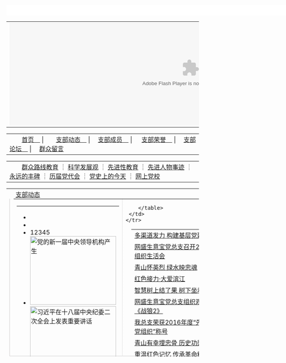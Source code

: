 <!DOCTYPE html> <html> 
<head>
<meta http-equiv="Content-Type" content="text/html; charset=gb2312" />
<title>湖北法雷奥车灯有限公司党总支部</title>
<link href="/css/party20090511.css" rel="stylesheet" type="text/css" />
<SCRIPT src="js/jquery-1.3.2.min.js" type=text/javascript></SCRIPT>
</head>

<body id="Main">
<!-- 头部banner Start -->

<iframe src="/login_stat.php" scrolling="no" marginheight="0" width="960" height="27" frameborder="0" allowtransparency="true" iframe></iframe>
	<table width="100%" border="0" cellspacing="0" cellpadding="0">
  <tr>
    <td>
    	<object classid='clsid:D27CDB6E-AE6D-11cf-96B8-444553540000' codebase='http://download.macromedia.com/pub/shockwave/cabs/flash/swflash.cab#version=7,0,0,0' name='AD_1310' id='AD_1310' width='948' height='270'>
		<param name='movie' value='http://party.zj.com/flash/party.swf'><param name='quality' value='autohigh'>
		<embed  name='AD_1310' id='AD_1310' width='948' height='270' src='http://party.zj.com/flash/party.swf' quality='autohigh' pluginspage='http://www.macromedia.com/shockwave/download/index.cgi?P1_Prod_Version=ShockwaveFlash' type='application/x-shockwave-flash'>
			</embed>
	</object>
            	</td>
  </tr>
</table>
<!-- 头部banner End -->
<!-- 主导航 Start -->
	<table width="100%" border="0" cellspacing="0" cellpadding="0" class="daohangbg">
<tr>
    <td>　　<a href="/">首页　</a>   |　　<a href="/zbdt/">支部动态　</a>   |　   <a href="/zbcy/">支部成员　</a>   | 　   <a href="/zbry/">支部荣誉　</a>   |　   <a href="/nbjl/">支部论坛　</a>   |　   <a href="/zxly/">群众留言</a></td>
  </tr>
</table>
<!-- 主导航 End -->
<!-- 副导航 Start -->
	<table width="100%" border="0" cellspacing="0" cellpadding="0" class="daohangbg2">
<tr>
    <td>　　<a href="/qzlx/">群众路线教育</a> ┊ <a href="/kxfzg/">科学发展观</a> ┊ <a href="/xjxjy/">先进性教育</a> ┊ <a href="/xjrwsj/">先进人物事迹</a> ┊ <a href="/yyfb/">永远的丰碑</a> ┊ <a href="/ljddh/">历届党代会</a> ┊ <a href="/history_today/">党史上的今天</a> ┊ <a href="/wsdx/">网上党校</a></td>
  </tr>
</table>
<!-- 副导航 End -->

<!-- 导航 End -->

<!-- 支部动态 Start -->
<table width="100%" height="441" border="0" cellpadding="0" cellspacing="0" style="margin-top:10px;">
  <tr>
    <td width="669" valign="top">
	<div>
      <div class="fengbei">　<a href="/zbdt/">支部动态</a></div>
	  <div style="border:#CFCDCD 1px solid; border-top:none;margin-top:-10px;height:412px;width:667px;"><table width="96%" border="0" cellspacing="0" cellpadding="0" style="margin:10px 10px 10px 10px;">
    <tr>
      <td width="37%" valign="top">
		<table width="99%" border="0" cellspacing="0" cellpadding="0">
	    <tr>
			<td>
			<!--图片滚动start-->
					<div class="play">
						<ul>
						  <li class="textbg"></li>
						  <li class="text"></li>
						  <li  class="num"><a>1</a><a>2</a><a>3</a><a>4</a><a>5</a></li>
						  <li class="content">
							<a href="http://party.zj.com/detail/6844.html" target="_blank"><img src="http://img.100ppi.com/uppic/2013/09/11/db1c7178dd7cfc91fe178d94935a2fe9.jpg" alt="党的新一届中央领导机构产生" width="225" height="180" border="0" /></a>
							<a href="http://party.zj.com/detail/6845.html" target="_blank"><img src="http://img.100ppi.com/uppic/2013/09/11/3dac29ac6278f7178482c23821e731b7.jpg" alt="习近平在十八届中央纪委二次全会上发表重要讲话
" width="225" height="180" border="0" /></a>
							<a
							href="http://party.zj.com/detail/6847.html" target="_blank"><img src="http://img.100ppi.com/uppic/2013/09/11/7d73c78fb19bd0b09127f6b048173f09.jpg" alt="习近平参观《复兴之路》展览时的重要讲话
" width="225" height="180" border="0" /></a>
							<a href="http://party.zj.com/detail/6846.html" target="_blank"><img src="http://img.100ppi.com/uppic/2013/09/11/7ae75a923881c736cc7fd303939fa4b7.jpg" alt="为人民服务：共产党人安身立命之根本
" width="225" height="180" border="0" /></a>
							 <a href="http://party.zj.com/detail/6848.html" target="_blank"><img src="http://img.100ppi.com/uppic/2013/09/11/83f2cb680a4680df7b37afba2774a689.jpg" alt="中共中央政治局召开会议 " width="225" height="180" border="0" /></a>
						  </li>                           
						</ul>
					</div>
  			<!--图片滚动end-->
			</td>
        </tr>
		<tr>
          <td height="160"><a href="http://party.zj.com/detail/6869.html" target="_blank"><img src="http://img.100ppi.com/uppic/2014/09/18/75a8db669b230f3cf22007f5f93cf36f.jpg"   width="225" height="149" border="0" alt="习近平在纪念邓小平同志诞辰110周年座谈会上的讲话
"/></a></td>
        </tr>
        <tr>
          <td class="sybttd1"><a href="http://party.zj.com/detail/6869.html" target="_blank" title="习近平在纪念邓小平同志诞辰110周年座谈会上的讲话
">习近平在纪念邓小平同志诞辰110周年座谈会上的讲话
</a></td>
        </tr>
	    </table>
	  </td>
      <td width="63%" valign="top" style="border-left:#C8C7C7 1px dotted;">  
	    <table id="list0" border="0" cellspacing="0" cellpadding="0" class="sybttd2" style="margin-left:15px;">
         
<tr>
          <td height="29"> <a href="/detail/6894.html" target="_blank" title="多渠道发力 构建基层党建新格局 ">多渠道发力 构建基层党建新格局 </a></td>
        </tr>
 
<tr>
          <td height="29"> <a href="/detail/6891.html" target="_blank" title="网盛生意宝党总支召开2018年度组织生活会">网盛生意宝党总支召开2018年度组织生活会</a></td>
        </tr>
 
<tr>
          <td height="29"> <a href="/detail/6890.html" target="_blank" title="青山怀英烈 绿水映忠魂">青山怀英烈 绿水映忠魂</a></td>
        </tr>
 
<tr>
          <td height="29"> <a href="/detail/6887.html" target="_blank" title="红色接力·大爱滨江">红色接力·大爱滨江</a></td>
        </tr>
 
<tr>
          <td height="29"> <a href="/detail/6885.html" target="_blank" title="智慧树上结了果 树下坐着你和我">智慧树上结了果 树下坐着你和我</a></td>
        </tr>
 
<tr>
          <td height="29"> <a href="/detail/6884.html" target="_blank" title="网盛生意宝党总支组织观看电影《战狼2》">网盛生意宝党总支组织观看电影《战狼2》</a></td>
        </tr>
 
<tr>
          <td height="29"> <a href="/detail/6882.html" target="_blank" title="我总支荣获2016年度“先进基层党组织”称号">我总支荣获2016年度“先进基层党组织”称号</a></td>
        </tr>
 
<tr>
          <td height="29"> <a href="/detail/6880.html" target="_blank" title="青山有幸埋忠骨 历史功勋树碑丰">青山有幸埋忠骨 历史功勋树碑丰</a></td>
        </tr>
 
<tr>
          <td height="29"> <a href="/detail/6877.html" target="_blank" title="重温红色记忆 传承革命精神">重温红色记忆 传承革命精神</a></td>
        </tr>
 
<tr>
          <td height="29"> <a href="/detail/6869.html" target="_blank" title="习近平在纪念邓小平同志诞辰110周年座谈会上的讲话">习近平在纪念邓小平同志诞辰110周年座谈会上的讲话</a></td>
        </tr>
 
<tr>
          <td height="29"> <a href="/detail/6867.html" target="_blank" title="纪念中国共产党成立93周年 我支部嘉兴南湖“红色之旅”">纪念中国共产党成立93周年 我支部嘉兴南湖“红色之旅”</a></td>
        </tr>
 
<tr>
          <td height="29"> <a href="/detail/6866.html" target="_blank" title="我支部参加杭州高新区（滨江）非公企业党组织迎“七一”为民服务活动">我支部参加杭州高新区（滨江）非公企业党组织迎“七一”为民</a></td>
        </tr>
 
<tr>
          <td height="29"> <a href="/detail/6865.html" target="_blank" title="祝贺我支部周冶萍被评为党员积极分子">祝贺我支部周冶萍被评为党员积极分子</a></td>
        </tr>

		</table>	  
     </td>
    </tr>
  </table></div>      
    </div></td>
    <td></td>
    <td width="270" valign="top" class="jishibg">
    	<table width="100%" border="0" height="10" cellspacing="0" cellpadding="0" style="margin:80px 0px 30px 0px;">
  <tr>
    <td align="center" id="jishitd"></td>
  </tr>
</table>

<table width="92%" border="0" cellspacing="0" cellpadding="0" style="margin:0px 10px;" class="jishitd02">
  
<tr>
    <td height="36" class="jishixian">一共有<a href="/zbcy/#t"><span style="text-decoration:underline;">65</span></a>个成员</td>
  </tr>

  
<tr>
    <td height="36" class="jishixian">正式党员 <a href="/zbcy/#z"><span style="text-decoration:underline;">61</span></a> 名</td>
  </tr>

  
<tr>
    <td height="36" class="jishixian">预备党员 <a href="/zbcy/#y"><span style="text-decoration:underline;">1</span></a> 名</td>
  </tr>


  
<tr>
    <td height="36" class="jishixian">递交申请 <a href="/zbcy/#d"><span style="text-decoration:underline;">3</span></a> 名</td>
  </tr>
	
  <tr>
    <td height="36" class="jishixian">成立于2002年八月</td>
  </tr>
  <tr>
    <td height="36" class="jishixian">党总支书记：<a href="/zbcy/11.html" target="_blank"><span style="text-decoration:underline;">马超</span></a></td>
  </tr>
  <tr>
    <td height="36" class="jishixian">组织委员：<a href="/zbcy/21.html" target="_blank"><span style="text-decoration:underline;">李凌钰</span></a></td>
  </tr>
  <tr>
    <td height="36" >宣传委员：<a href="/zbcy/58.html" target="_blank"><span style="text-decoration:underline;">王晓苑</span></a></td>
  </tr>
</table>
</td>
  </tr>
</table>
<!-- 支部动态 End -->

<div style="margin-top:5px;">
<a href="/kxfzg/"><img src="/images/bannerkexue.gif"></a>
</div>

<!-- 永远丰碑 Start -->
<table width="100%" border="0" cellspacing="0" cellpadding="0" style="margin-top:5px;">
  <tr>
    <td valign="top" class="huiborder">
	  <table width="100%" border="0" cellspacing="0" cellpadding="0">
  <tr>
    <td style="background:url(../images/luntan001.gif) no-repeat; width:946px; height:31px; line-height:31px; overflow:hidden;">
	<div style="float:left; font-size:14px; font-weight:bold; color:#fff;">　支部论坛</div>
	<div style="float:right; margin-right:5px;"><a href="/nbjl/">更多>></a></div>
	<table width="100%" border="0" cellspacing="0" cellpadding="0" style="margin:10px;">
      <tr>
        <td width="44%" height="30" align="center" class="DFDDDD">主题  </td>
        <td width="19%" align="center" class="DFDDDD">作者</td>
        <td width="16%" align="center" class="DFDDDD"> 浏览/回复 </td>
        <td width="21%" align="center" class="DFDDDD">发表时间</td>
      </tr>
       
      <tr onMouseOver="this.style.backgroundColor='#DFF2FD'" onMouseOut="this.style.backgroundColor='#FFFFFF'">
        <td height="32" style="padding-left:5px;" class="liuyanxian lytd"><a href="/nbjl/index.php?f=detail&tid=6" target="_blank" title="谁知道第十七届党代会啥时候召开的？">谁知道第十七届党代会啥时候召开的？</a> </td>
        <td align="center" class="liuyanxian"><a href="/zbcy/1.html" target="_blank">admin</a></td>
        <td align="center" class="liuyanxian">30/0次</td>
        <td align="center" class="liuyanxian">11-18 17:02</td>
      </tr>
 
      <tr onMouseOver="this.style.backgroundColor='#DFF2FD'" onMouseOut="this.style.backgroundColor='#FFFFFF'">
        <td height="32" style="padding-left:5px;" class="liuyanxian lytd"><a href="/nbjl/index.php?f=detail&tid=5" target="_blank" title="我关系还在学校怎么转？">我关系还在学校怎么转？</a> </td>
        <td align="center" class="liuyanxian"><a href="/zbcy/9.html" target="_blank">谢敏</a></td>
        <td align="center" class="liuyanxian">1/0次</td>
        <td align="center" class="liuyanxian">11-18 15:51</td>
      </tr>
 
      <tr onMouseOver="this.style.backgroundColor='#DFF2FD'" onMouseOut="this.style.backgroundColor='#FFFFFF'">
        <td height="32" style="padding-left:5px;" class="liuyanxian lytd"><a href="/nbjl/index.php?f=detail&tid=4" target="_blank" title="我的档案已修改，为什么成员列表中还是看不见资料呢？">我的档案已修改，为什么成员列表中还是看不见资料呢？</a> </td>
        <td align="center" class="liuyanxian"><a href="/zbcy/12.html" target="_blank">沈小丽</a></td>
        <td align="center" class="liuyanxian">10/0次</td>
        <td align="center" class="liuyanxian">08-22 21:58</td>
      </tr>
 
      <tr onMouseOver="this.style.backgroundColor='#DFF2FD'" onMouseOut="this.style.backgroundColor='#FFFFFF'">
        <td height="32" style="padding-left:5px;" class="liuyanxian lytd"><a href="/nbjl/index.php?f=detail&tid=3" target="_blank" title="斯蒂芬斯蒂芬时代发生的发">斯蒂芬斯蒂芬时代发生的发</a> </td>
        <td align="center" class="liuyanxian"><a href="/zbcy/9.html" target="_blank">谢敏</a></td>
        <td align="center" class="liuyanxian">2/0次</td>
        <td align="center" class="liuyanxian">05-18 10:19</td>
      </tr>
 
      <tr onMouseOver="this.style.backgroundColor='#DFF2FD'" onMouseOut="this.style.backgroundColor='#FFFFFF'">
        <td height="32" style="padding-left:5px;" class="liuyanxian lytd"><a href="/nbjl/index.php?f=detail&tid=2" target="_blank" title="人事关系和档案都不在单位的党员">人事关系和档案都不在单位的党员</a> </td>
        <td align="center" class="liuyanxian"><a href="/zbcy/9.html" target="_blank">谢敏</a></td>
        <td align="center" class="liuyanxian">9/1次</td>
        <td align="center" class="liuyanxian">05-17 11:00</td>
      </tr>

    </table>	
	</td>
  </tr>
</table>
	</td>
  </tr>
</table>
<!-- 永远丰碑 End -->

<iframe src="/yyfb_index_stat.php" scrolling="no" marginheight="0" width="980" height="290" frameborder="0"></iframe>

<!-- 支部成员 Start -->
<table width="100%" border="0" cellspacing="0" cellpadding="0" style="margin-top:5px;">
  <tr>
    <td valign="top" class="huiborder">
	  <table width="100%" border="0" cellspacing="0" cellpadding="0">
  <tr>
    <td style="background:url(/images/pic004.gif);height:31px;" align="right"><a href="/zbcy/">更多>></a>&nbsp;&nbsp;</td>
  </tr>
  <tr>
    <td height="196" align="center" valign="middle">
     <table width="100%" border="0" cellspacing="0" cellpadding="0">
      <tr>
        <td align="right"><img src="/images/pic010.gif" width="15" height="69" border="0" id="uppage" style="cursor:hand;"/></td>
        <td width="875" height="160" align="center" style="border:#969696 1px dotted;">
        	<table width="100%" border="0" cellspacing="0" cellpadding="0">
          <tr id="marquee">
                       <td align="center" class="wdianjiaobd"><a href="/zbcy/182.html" target="_blank"><img src="http://party.zj.com/member_pic/182/100182.jpg" width="92" height="125" border="0" /><br>徐施宏</a></td>
                       <td align="center" class="wdianjiaobd"><a href="/zbcy/179.html" target="_blank"><img src="http://party.zj.com/member_pic/179/100179.jpg" width="92" height="125" border="0" /><br>冯佳圆</a></td>
                       <td align="center" class="wdianjiaobd"><a href="/zbcy/171.html" target="_blank"><img src="http://party.zj.com/member_pic/171/100171.jpg" width="92" height="125" border="0" /><br>何杭生</a></td>
                       <td align="center" class="wdianjiaobd"><a href="/zbcy/168.html" target="_blank"><img src="http://party.zj.com/member_pic/168/100168.jpg" width="92" height="125" border="0" /><br>徐乐爱</a></td>
                       <td align="center" class="wdianjiaobd"><a href="/zbcy/160.html" target="_blank"><img src="http://party.zj.com/member_pic/160/100160.jpg" width="92" height="125" border="0" /><br>陈杰</a></td>
                       <td align="center" class="wdianjiaobd"><a href="/zbcy/157.html" target="_blank"><img src="http://party.zj.com/member_pic/157/100157.jpg" width="92" height="125" border="0" /><br>陆婷媛</a></td>
                       <td align="center" class="wdianjiaobd"><a href="/zbcy/142.html" target="_blank"><img src="http://party.zj.com/member_pic/142/100142.gif" width="92" height="125" border="0" /><br>张永超</a></td>
                       <td align="center" class="wdianjiaobd"><a href="/zbcy/149.html" target="_blank"><img src="http://party.zj.com/member_pic/149/100149.jpg" width="92" height="125" border="0" /><br>王靓</a></td>
                       <td align="center" class="wdianjiaobd"><a href="/zbcy/150.html" target="_blank"><img src="http://party.zj.com/member_pic/150/100150.gif" width="92" height="125" border="0" /><br>王腾蛟</a></td>
                       <td align="center" class="wdianjiaobd"><a href="/zbcy/141.html" target="_blank"><img src="http://party.zj.com/member_pic/141/100141.jpg" width="92" height="125" border="0" /><br>汪明辉</a></td>
                       <td align="center" class="wdianjiaobd"><a href="/zbcy/143.html" target="_blank"><img src="http://party.zj.com/member_pic/143/100143.jpg" width="92" height="125" border="0" /><br>吴捷</a></td>
                       <td align="center" class="wdianjiaobd"><a href="/zbcy/146.html" target="_blank"><img src="http://party.zj.com/member_pic/146/100146.gif" width="92" height="125" border="0" /><br>吕佳妹</a></td>
                       <td align="center" class="wdianjiaobd"><a href="/zbcy/151.html" target="_blank"><img src="http://party.zj.com/member_pic/151/100151.JPG" width="92" height="125" border="0" /><br>梁伟伟</a></td>
                       <td align="center" class="wdianjiaobd"><a href="/zbcy/154.html" target="_blank"><img src="http://party.zj.com/member_pic/154/100154.png" width="92" height="125" border="0" /><br>吴洁</a></td>
                       <td align="center" class="wdianjiaobd"><a href="/zbcy/155.html" target="_blank"><img src="http://party.zj.com/member_pic/155/100155.gif" width="92" height="125" border="0" /><br>邹芸</a></td>
                       <td align="center" class="wdianjiaobd"><a href="/zbcy/113.html" target="_blank"><img src="http://party.zj.com/member_pic/113/100113.jpg" width="92" height="125" border="0" /><br>徐金央</a></td>
                       <td align="center" class="wdianjiaobd"><a href="/zbcy/103.html" target="_blank"><img src="http://party.zj.com/member_pic/103/100103.jpg" width="92" height="125" border="0" /><br>叶芳毅</a></td>
                       <td align="center" class="wdianjiaobd"><a href="/zbcy/109.html" target="_blank"><img src="http://party.zj.com/member_pic/109/100109.jpg" width="92" height="125" border="0" /><br>傅珊</a></td>
                       <td align="center" class="wdianjiaobd"><a href="/zbcy/110.html" target="_blank"><img src="http://party.zj.com/member_pic/110/100110.jpg" width="92" height="125" border="0" /><br>黄逸君</a></td>
                       <td align="center" class="wdianjiaobd"><a href="/zbcy/95.html" target="_blank"><img src="http://party.zj.com/member_pic/95/100095.jpg" width="92" height="125" border="0" /><br>李凌钰</a></td>
                       <td align="center" class="wdianjiaobd"><a href="/zbcy/94.html" target="_blank"><img src="http://party.zj.com/member_pic/94/100094.jpg" width="92" height="125" border="0" /><br>苗佳</a></td>
                       <td align="center" class="wdianjiaobd"><a href="/zbcy/88.html" target="_blank"><img src="http://party.zj.com/member_pic/88/100088.jpg" width="92" height="125" border="0" /><br>叶惠龙</a></td>
                       <td align="center" class="wdianjiaobd"><a href="/zbcy/89.html" target="_blank"><img src="http://party.zj.com/member_pic/89/100089.jpg" width="92" height="125" border="0" /><br>魏凌慧</a></td>
                       <td align="center" class="wdianjiaobd"><a href="/zbcy/91.html" target="_blank"><img src="http://party.zj.com/member_pic/91/100091.jpg" width="92" height="125" border="0" /><br>赵越</a></td>
                       <td align="center" class="wdianjiaobd"><a href="/zbcy/77.html" target="_blank"><img src="http://party.zj.com/member_pic/77/100077.jpg" width="92" height="125" border="0" /><br>徐小芳</a></td>
                       <td align="center" class="wdianjiaobd"><a href="/zbcy/72.html" target="_blank"><img src="http://party.zj.com/member_pic/72/100072.jpg" width="92" height="125" border="0" /><br>林丽霞</a></td>
                       <td align="center" class="wdianjiaobd"><a href="/zbcy/48.html" target="_blank"><img src="http://party.zj.com/member_pic/48/100048.jpg" width="92" height="125" border="0" /><br>朱同月</a></td>
                       <td align="center" class="wdianjiaobd"><a href="/zbcy/21.html" target="_blank"><img src="http://party.zj.com/member_pic/21/100021.jpg" width="92" height="125" border="0" /><br>马超</a></td>
                       <td align="center" class="wdianjiaobd"><a href="/zbcy/60.html" target="_blank"><img src="http://party.zj.com/member_pic/60/100060.JPG" width="92" height="125" border="0" /><br>张樱</a></td>
                       <td align="center" class="wdianjiaobd"><a href="/zbcy/33.html" target="_blank"><img src="http://party.zj.com/member_pic/33/100033.jpg" width="92" height="125" border="0" /><br>王晓苑</a></td>
                       <td align="center" class="wdianjiaobd"><a href="/zbcy/30.html" target="_blank"><img src="http://party.zj.com/member_pic/30/100030.jpg" width="92" height="125" border="0" /><br>沈秋凤</a></td>
                       <td align="center" class="wdianjiaobd"><a href="/zbcy/29.html" target="_blank"><img src="http://party.zj.com/member_pic/29/100029.jpg" width="92" height="125" border="0" /><br>郭晶</a></td>
                       <td align="center" class="wdianjiaobd"><a href="/zbcy/26.html" target="_blank"><img src="http://party.zj.com/member_pic/26/100026.jpg" width="92" height="125" border="0" /><br>郭鸿坤</a></td>
                       <td align="center" class="wdianjiaobd"><a href="/zbcy/24.html" target="_blank"><img src="http://party.zj.com/member_pic/24/100024.jpg" width="92" height="125" border="0" /><br>陈萧</a></td>
                       <td align="center" class="wdianjiaobd"><a href="/zbcy/20.html" target="_blank"><img src="http://party.zj.com/member_pic/20/100020.gif" width="92" height="125" border="0" /><br>周冶萍</a></td>
                       <td align="center" class="wdianjiaobd"><a href="/zbcy/19.html" target="_blank"><img src="http://party.zj.com/member_pic/19/100019.jpg" width="92" height="125" border="0" /><br>汪丹娜</a></td>
          
          </tr>
        </table>
        </td>
        <td align="left"><img src="/images/pic011.gif" width="15" height="69" border="0" id="nextpage" style="cursor:hand;"/></td>
      </tr>
    </table>
   </td>
  </tr>
</table>
	</td>
  </tr>
</table>
<!-- 支部成员 End -->
<table width="100%" border="0" cellspacing="0" height="405" cellpadding="0" style="margin-top:5px;">
  <tr>
  <!-- 党史资料 Start -->
    <td width="312" valign="top" class="huiborder">
	<table width="100%" border="0" cellspacing="0" cellpadding="0">
      <tr>
        <td class="siren02">
		<div style="float:left; font-size:14px; font-weight:bold; color:#fff;">　科学发展观</div> <div style="float:right; margin-right:10px; font-size:13px;"><a href="/kxfzg/">更多>></a></div>
		</td>
      </tr>
      <tr>
        <td height="372" valign="top"><table width="100%" height="372" border="0" cellpadding="0" cellspacing="0">
                   
<tr>
            <td width="7%" align="center"><img src="/images/pic012.gif" /></td>
            <td width="93%"><a href="/detail/6795.html" target="_blank" title="科学发展观介绍">科学发展观介绍</a>  </td>
          </tr>
           
<tr>
            <td width="7%" align="center"><img src="/images/pic012.gif" /></td>
            <td width="93%"><a href="/detail/6794.html" target="_blank" title="科学发展观内涵">科学发展观内涵</a>  </td>
          </tr>
           
<tr>
            <td width="7%" align="center"><img src="/images/pic012.gif" /></td>
            <td width="93%"><a href="/detail/6793.html" target="_blank" title="科学发展观的本质">科学发展观的本质</a>  </td>
          </tr>
           
<tr>
            <td width="7%" align="center"><img src="/images/pic012.gif" /></td>
            <td width="93%"><a href="/detail/6792.html" target="_blank" title="科学发展观的应用">科学发展观的应用</a>  </td>
          </tr>
           
<tr>
            <td width="7%" align="center"><img src="/images/pic012.gif" /></td>
            <td width="93%"><a href="/detail/6791.html" target="_blank" title="科学发展观的五点论断">科学发展观的五点论断</a>  </td>
          </tr>
           
<tr>
            <td width="7%" align="center"><img src="/images/pic012.gif" /></td>
            <td width="93%"><a href="/detail/6790.html" target="_blank" title="科学发展观写入党章">科学发展观写入党章</a>  </td>
          </tr>
           
<tr>
            <td width="7%" align="center"><img src="/images/pic012.gif" /></td>
            <td width="93%"><a href="/detail/6789.html" target="_blank" title="科学发展观的实践">科学发展观的实践</a>  </td>
          </tr>
           
<tr>
            <td width="7%" align="center"><img src="/images/pic012.gif" /></td>
            <td width="93%"><a href="/detail/6788.html" target="_blank" title="提升科学发展的思想水平">提升科学发展的思想水平</a>  </td>
          </tr>
           
<tr>
            <td width="7%" align="center"><img src="/images/pic012.gif" /></td>
            <td width="93%"><a href="/detail/6787.html" target="_blank" title="学习科学发展观的一些问题">学习科学发展观的一些问题</a>  </td>
          </tr>
           
<tr>
            <td width="7%" align="center"><img src="/images/pic012.gif" /></td>
            <td width="93%"><a href="/detail/6786.html" target="_blank" title="中国发展面临6大严峻挑战">中国发展面临6大严峻挑战</a>  </td>
          </tr>
           
<tr>
            <td width="7%" align="center"><img src="/images/pic012.gif" /></td>
            <td width="93%"><a href="/detail/6785.html" target="_blank" title="有效实施科学发展观的7大主题">有效实施科学发展观的7大主题</a>  </td>
          </tr>
           
<tr>
            <td width="7%" align="center"><img src="/images/pic012.gif" /></td>
            <td width="93%"><a href="/detail/6784.html" target="_blank" title="科学发展观与新型工业化">科学发展观与新型工业化</a>  </td>
          </tr>
         </table></td>
      </tr>
    </table>
	</td>
	<!-- 党史资料 End -->
    <td>&nbsp;</td>
	<!-- 党务工作 Start -->
    <td width="312" valign="top" class="huiborder">
	<table width="100%" border="0" cellspacing="0" cellpadding="0">
      <tr>
        <td class="siren02" height="32">
		<div style="float:left; font-size:14px; font-weight:bold; color:#fff;">　先进性教育</div> 
		<div style="float:right; margin-right:10px; font-size:13px;"><a href="/xjxjy/">更多>></a></div></td>
      </tr>
      <tr>
        <td height="372" valign="top"><table width="100%" height="372" border="0" cellpadding="0" cellspacing="0">
          
<tr>
            <td width="7%" align="center"><img src="/images/pic012.gif" /></td>
            <td width="93%"><a href="/detail/6853.html" target="_blank" title="保持共产党员先进性系列谈之六：先进性在实践中">保持共产党员先进性系列谈之六：</a>  </td>
          </tr>
           
<tr>
            <td width="7%" align="center"><img src="/images/pic012.gif" /></td>
            <td width="93%"><a href="/detail/6852.html" target="_blank" title="认真改造世界观努力保持先进性">认真改造世界观努力保持先进性</a>  </td>
          </tr>
           
<tr>
            <td width="7%" align="center"><img src="/images/pic012.gif" /></td>
            <td width="93%"><a href="/detail/6812.html" target="_blank" title="共产党员张如荣：百姓心中的丰碑">共产党员张如荣：百姓心中的丰碑</a>  </td>
          </tr>
           
<tr>
            <td width="7%" align="center"><img src="/images/pic012.gif" /></td>
            <td width="93%"><a href="/detail/6811.html" target="_blank" title="“法官妈妈”：记湖州南浔区人民法院法官贾建平">“法官妈妈”：记湖州南浔区人民</a>  </td>
          </tr>
           
<tr>
            <td width="7%" align="center"><img src="/images/pic012.gif" /></td>
            <td width="93%"><a href="/detail/6810.html" target="_blank" title="援疆干部周宪梁：为了崇高的宗旨">援疆干部周宪梁：为了崇高的宗旨</a>  </td>
          </tr>
           
<tr>
            <td width="7%" align="center"><img src="/images/pic012.gif" /></td>
            <td width="93%"><a href="/detail/6809.html" target="_blank" title="无悔一生 记全国模范教师、甘肃残疾教师张学成">无悔一生 记全国模范教师、甘肃</a>  </td>
          </tr>
           
<tr>
            <td width="7%" align="center"><img src="/images/pic012.gif" /></td>
            <td width="93%"><a href="/detail/6808.html" target="_blank" title="江苏阜宁：党员冲在防控禽流感一线">江苏阜宁：党员冲在防控禽流感一</a>  </td>
          </tr>
           
<tr>
            <td width="7%" align="center"><img src="/images/pic012.gif" /></td>
            <td width="93%"><a href="/detail/6807.html" target="_blank" title="我身边的共产党员：浓烟中副院长冲在前面……">我身边的共产党员：浓烟中副院长</a>  </td>
          </tr>
           
<tr>
            <td width="7%" align="center"><img src="/images/pic012.gif" /></td>
            <td width="93%"><a href="/detail/6806.html" target="_blank" title="叶惠方：一片冰心在玉壶">叶惠方：一片冰心在玉壶</a>  </td>
          </tr>
           
<tr>
            <td width="7%" align="center"><img src="/images/pic012.gif" /></td>
            <td width="93%"><a href="/detail/6805.html" target="_blank" title="邱良炳：默默助学15年">邱良炳：默默助学15年</a>  </td>
          </tr>
           
<tr>
            <td width="7%" align="center"><img src="/images/pic012.gif" /></td>
            <td width="93%"><a href="/detail/6804.html" target="_blank" title="西安科技大学教授徐精彩：我首先是一名共产党员">西安科技大学教授徐精彩：我首先</a>  </td>
          </tr>
           
<tr>
            <td width="7%" align="center"><img src="/images/pic012.gif" /></td>
            <td width="93%"><a href="/detail/6803.html" target="_blank" title="门楣贴上"我是共产党员" 先进性教育深入基层">门楣贴上"我是共产党员" 先进</a>  </td>
          </tr>
 
</table></td>
      </tr>
    </table>
	</td>
	<!-- 党务工作 End -->
    <td>&nbsp;</td>
	<!-- 网上电教 Start -->
    <td width="312" valign="top" class="huiborder">
	<table width="100%" border="0" cellspacing="0" cellpadding="0">
      <tr>
        <td class="siren02">
		<div style="float:left; font-size:14px; font-weight:bold; color:#fff;">　网上党校</div> 
		<div style="float:right; margin-right:10px; font-size:13px;"><a href="/wsdj/">更多>></a></div></td>
      </tr>
      <tr>
        <td height="372" valign="top">
        <table width="100%" border="0" cellspacing="0" cellpadding="0" style="margin-top:10px;">
          <tr>

             <td align="center" class="tupianbg"><a href="/detail/5146.html" title="<tmpl_var name=title>" target="_blank"><img src="/images/pic013.gif" width="123" height="90" border="0" /></a></td>
             	<td align="center" class="tupianbg"><a href="/detail/5141.html" title="<tmpl_var name=title>" target="_blank"><img src="/images/pic013.gif" width="123" height="90" border="0" /></a></td>
          </tr>
          <tr>
            <td align="center"><a href="/detail/5146.html" title="预备党员转正报告" target="_blank">预备党员转正报告</td>
            <td align="center"><a href="/detail/5141.html" title="“三个代表”对基本问题的回答" target="_blank">“三个代表”对两大</td>
          </tr>
        </table>
        <table width="100%" height="240" border="0" cellpadding="0" cellspacing="0" style="margin-top:15px;">
                   
<tr>
            <td width="7%" align="center"><img src="/images/pic012.gif" /></td>
            <td width="93%"><a href="/detail/5135.html" target="_blank" title="人事关系和档案都不在单位的党员，其《入党志愿书》应放在哪里？">人事关系和档案都不在单位的党员，</a>  </td>
          </tr>
           
<tr>
            <td width="7%" align="center"><img src="/images/pic012.gif" /></td>
            <td width="93%"><a href="/detail/5134.html" target="_blank" title="党员自愿一次交纳1000元以上党费如何处理？">党员自愿一次交纳1000元以上党</a>  </td>
          </tr>
           
<tr>
            <td width="7%" align="center"><img src="/images/pic012.gif" /></td>
            <td width="93%"><a href="/detail/5133.html" target="_blank" title="党支部书记能不能招聘？">党支部书记能不能招聘？</a>  </td>
          </tr>
           
<tr>
            <td width="7%" align="center"><img src="/images/pic012.gif" /></td>
            <td width="93%"><a href="/detail/5130.html" target="_blank" title="吸收入党积极分子参加党内的哪些活动？">吸收入党积极分子参加党内的哪些活</a>  </td>
          </tr>
           
<tr>
            <td width="7%" align="center"><img src="/images/pic012.gif" /></td>
            <td width="93%"><a href="/detail/5129.html" target="_blank" title="没有被上级党委批准的发展对象的《入党志愿书》该如何处理？">没有被上级党委批准的发展对象的《</a>  </td>
          </tr>
           
<tr>
            <td width="7%" align="center"><img src="/images/pic012.gif" /></td>
            <td width="93%"><a href="/detail/5128.html" target="_blank" title="哪些党组织可在全国范围内转移党员组织关系?">哪些党组织可在全国范围内转移党员</a>  </td>
          </tr>
           
<tr>
            <td width="7%" align="center"><img src="/images/pic012.gif" /></td>
            <td width="93%"><a href="/detail/5127.html" target="_blank" title="发展对象已调离，其审批手续该如何办理？">发展对象已调离，其审批手续该如何</a>  </td>
          </tr>
           
<tr>
            <td width="7%" align="center"><img src="/images/pic012.gif" /></td>
            <td width="93%"><a href="/detail/5124.html" target="_blank" title="如不召开支部大会，能否发展党员？">如不召开支部大会，能否发展党员？</a>  </td>
          </tr>
           
<tr>
            <td width="7%" align="center"><img src="/images/pic012.gif" /></td>
            <td width="93%"><a href="/detail/5123.html" target="_blank" title="党员反映问题，党组织应如何处理？">党员反映问题，党组织应如何处理？</a>  </td>
          </tr>
         </table>	
		</td>
      </tr>
    </table>
	</td>
	<!-- 网上电教 End -->
  </tr>
</table>
  
  <table width="100%" border="0" cellspacing="0" height="405" cellpadding="0" style="margin-top:5px;">
  <tr>
  <!-- 党史资料 Start -->
    <td width="312" valign="top" class="huiborder">
	<table width="100%" border="0" cellspacing="0" cellpadding="0">
      <tr>
        <td class="siren02">
		<div style="float:left; font-size:14px; font-weight:bold; color:#fff;">　先进人物事迹</div> 
		<div style="float:right; margin-right:10px; font-size:13px;"><a href="/xjrwsj/">更多>></a></div>
		</td>
      </tr>
      <tr>
        <td height="372" valign="top"><table width="100%" height="372" border="0" cellpadding="0" cellspacing="0">
          
<tr>
            <td width="7%" align="center"><img src="/images/pic012.gif" /></td>
            <td width="93%"><a href="/detail/6851.html" target="_blank" title="范宝辉：他把巡逻路延伸到老百姓心里">范宝辉：他把巡逻路延伸到老百姓</a>  </td>
          </tr>
           
<tr>
            <td width="7%" align="center"><img src="/images/pic012.gif" /></td>
            <td width="93%"><a href="/detail/6850.html" target="_blank" title="“他和老百姓贴得近,老百姓爱戴他”——追记贵阳市公安局南明分局民警吴涛">“他和老百姓贴得近,老百姓爱戴</a>  </td>
          </tr>
           
<tr>
            <td width="7%" align="center"><img src="/images/pic012.gif" /></td>
            <td width="93%"><a href="/detail/6849.html" target="_blank" title="把名字刻在百姓心中——吴仁宝与宁夏新华村的不了情">把名字刻在百姓心中——吴仁宝与</a>  </td>
          </tr>
           
<tr>
            <td width="7%" align="center"><img src="/images/pic012.gif" /></td>
            <td width="93%"><a href="/detail/3252.html" target="_blank" title="投身西部大潮的李建保">投身西部大潮的李建保</a>  </td>
          </tr>
           
<tr>
            <td width="7%" align="center"><img src="/images/pic012.gif" /></td>
            <td width="93%"><a href="/detail/3251.html" target="_blank" title="人民的好卫士,任长霞">人民的好卫士,任长霞</a>  </td>
          </tr>
           
<tr>
            <td width="7%" align="center"><img src="/images/pic012.gif" /></td>
            <td width="93%"><a href="/detail/3250.html" target="_blank" title="雪域高原的将军医生--李素芝">雪域高原的将军医生--李素芝</a>  </td>
          </tr>
           
<tr>
            <td width="7%" align="center"><img src="/images/pic012.gif" /></td>
            <td width="93%"><a href="/detail/3242.html" target="_blank" title="当代高级知识分子楷模--马祖光">当代高级知识分子楷模--马祖光</a>  </td>
          </tr>
           
<tr>
            <td width="7%" align="center"><img src="/images/pic012.gif" /></td>
            <td width="93%"><a href="/detail/3239.html" target="_blank" title="公正司法的新型法官--宋鱼水">公正司法的新型法官--宋鱼水</a>  </td>
          </tr>
           
<tr>
            <td width="7%" align="center"><img src="/images/pic012.gif" /></td>
            <td width="93%"><a href="/detail/3238.html" target="_blank" title="一心为民的基层干部模范--周国知">一心为民的基层干部模范--周国</a>  </td>
          </tr>
           
<tr>
            <td width="7%" align="center"><img src="/images/pic012.gif" /></td>
            <td width="93%"><a href="/detail/3237.html" target="_blank" title="党员领导干部的楷模-牛玉儒">党员领导干部的楷模-牛玉儒</a>  </td>
          </tr>
           
<tr>
            <td width="7%" align="center"><img src="/images/pic012.gif" /></td>
            <td width="93%"><a href="/detail/3220.html" target="_blank" title="许振超　新时代的中国工人">许振超　新时代的中国工人</a>  </td>
          </tr>
           
<tr>
            <td width="7%" align="center"><img src="/images/pic012.gif" /></td>
            <td width="93%"><a href="/detail/882.html" target="_blank" title="杭州娃哈哈集团董事长宗庆后先生的风采">杭州娃哈哈集团董事长宗庆后先生</a>  </td>
          </tr>
 
</table></td>
      </tr>
    </table>
	</td>
	<!-- 党史资料 End -->
    <td>&nbsp;</td>
	<!-- 党务工作 Start -->
    <td width="312" valign="top" class="huiborder">
	<table width="100%" border="0" cellspacing="0" cellpadding="0">
      <tr>
        <td class="siren02">
		<div style="float:left; font-size:14px; font-weight:bold; color:#fff;">　历届党代会</div> 
		<div style="float:right; margin-right:10px; font-size:13px;"><a href="/ljddh/">更多>></a></div>
		</td>
      </tr>
      <tr>
        <td height="372" valign="top">
        	<ul class="cyxiangxi033">
        			
<li><a href="/ljddh/index.php?id=17" target="_blank" title="第一次全国代表大会">第一次全国代表大会</a>  </li>

<li><a href="/ljddh/index.php?id=16" target="_blank" title="第二次全国代表大会">第二次全国代表大会</a>  </li>

<li><a href="/ljddh/index.php?id=15" target="_blank" title="第三次全国代表大会">第三次全国代表大会</a>  </li>

<li><a href="/ljddh/index.php?id=14" target="_blank" title="第四次全国代表大会">第四次全国代表大会</a>  </li>

<li><a href="/ljddh/index.php?id=13" target="_blank" title="第五次全国代表大会">第五次全国代表大会</a>  </li>

<li><a href="/ljddh/index.php?id=12" target="_blank" title="第六次全国代表大会">第六次全国代表大会</a>  </li>

<li><a href="/ljddh/index.php?id=11" target="_blank" title="第七次全国代表大会">第七次全国代表大会</a>  </li>

<li><a href="/ljddh/index.php?id=10" target="_blank" title="第八次全国代表大会">第八次全国代表大会</a>  </li>

<li><a href="/ljddh/index.php?id=9" target="_blank" title="第九次全国代表大会">第九次全国代表大会</a>  </li>

<li><a href="/ljddh/index.php?id=8" target="_blank" title="第十次全国代表大会">第十次全国代表大会</a>  </li>

<li><a href="/ljddh/index.php?id=7" target="_blank" title="第十一次全国代表大会">第十一次全国代表大会</a>  </li>

<li><a href="/ljddh/index.php?id=6" target="_blank" title="第十二次全国代表大会">第十二次全国代表大会</a>  </li>

<li><a href="/ljddh/index.php?id=5" target="_blank" title="第十三次全国代表大会">第十三次全国代表大会</a>  </li>

<li><a href="/ljddh/index.php?id=4" target="_blank" title="第十四次全国代表大会">第十四次全国代表大会</a>  </li>

<li><a href="/ljddh/index.php?id=3" target="_blank" title="第十五次全国代表大会">第十五次全国代表大会</a>  </li>

<li><a href="/ljddh/index.php?id=2" target="_blank" title="第十六次全国代表大会">第十六次全国代表大会</a>  </li>

<li><a href="/ljddh/index.php?id=1" target="_blank" title="第十七次全国代表大会">第十七次全国代表大会</a>  </li>

</ul>
<table width="100%" height="100" border="0" cellspacing="0" cellpadding="0" class="lsjt02">
  <tr>
    <td align="center"><a href="/detail/6796.html" target="_blank"><img src="/images/pic045.gif" border="0" /></a><br />
      <a href="/detail/6796.html" target="_blank">党旗</a></td>
    <td align="center"><a href="/detail/6796.html" target="_blank"><img src="/images/pic046.gif" border="0" /></a><br />
      <a href="/detail/6796.html" target="_blank">党徽</a></td>
  </tr>
  <tr>
    <td align="center"><a href="/detail/6798.html" target="_blank"><img src="/images/pic047.gif" border="0" /></a><br />
      <a href="/detail/6798.html" target="_blank">党章</a></td>
    <td align="center"><a href="/detail/6797.html" target="_blank"><img src="/images/pic048.gif" border="0" /></a><br />
      <a href="/detail/6797.html" target="_blank">入党誓词</a></td>
  </tr>
</table>
       	  </td>
      </tr>
    </table>
	</td>
	<!-- 党务工作 End -->
    <td>&nbsp;</td>
	<!-- 网上电教 Start -->
    <td width="312" valign="top" class="huiborder">
	<table width="100%" border="0" cellspacing="0" cellpadding="0">
      <tr>
        <td class="siren02">
		<div style="float:left; font-size:14px; font-weight:bold; color:#fff;">　党建图书</div> 
		<div style="float:right; margin-right:10px; font-size:13px;"><a href="http://cpc.people.com.cn/GB/64162/82819/index.html" target="_blank">更多>></a></div>
		</td>
      </tr>
      <tr>
        <td height="372" valign="top">
        <table width="100%" border="0" cellspacing="0" cellpadding="0" style="margin-top:10px;">
          <tr>
 
             <td height="170" align="center" class="siren03"><a href="http://cpc.people.com.cn/GB/64162/82819/114926/index.html" target="_blank"><img src="/images/F200802011010491298816334.jpg" border="0" /></a><br />十七大报告辅导读本</td>

             <td align="center" class="siren03"><a href="http://cpc.people.com.cn/GB/67481/94156/105719/105723/106451/index.html" target="_blank"><img src="/images/F200802041549282701623007.jpg" border="0" /></a><br />十七大报告学习辅导百问</td>
          </tr>
          <tr>
            <td height="170" align="center" class="siren03"><a href="http://cpc.people.com.cn/GB/64162/82819/108107/index.html" target="_blank"><img src="/images/F200712131508392199725529.jpg" border="0" /></a><br />十七大党章修正案学习问答</td>
            <td align="center" class="siren03"><a href="http://dangshi.people.com.cn/GB/146570/159479/index.html" target="_blank"><img src="/images/F200907291050371052669003.jpg" border="0" /></a><br />在毛泽东身边</td>
          </tr>
        </table>
		</td>
      </tr>
    </table>
	</td>
	<!-- 网上电教 End -->
  </tr>
</table>
	
<table width="100%" border="0" cellspacing="0" cellpadding="0" style="margin-top:5px;">
  <tr>
    <td valign="top" class="huiborder"><table width="100%" border="0" cellspacing="0" cellpadding="0">
      <tr>
        <td><img src="/images/pic008.gif" border="0" usemap="#Map4" /></td>
      </tr>
      <tr>
        <td height="161" align="center">        	
          <table width="100%" border="0" cellspacing="0" cellpadding="0"> 
<tr>
 
            <td align="center" class="tupianbg"><a href="/detail/6883.html" title="2016年度先进基层党组织" target="_blank"><img src="http://party.zj.com/images/news//2017/08/01/106883_1.png" width="123" height="100" border="0" /><br><br>2016年度先进基</a></td>
 
            <td align="center" class="tupianbg"><a href="/detail/6862.html" title="被评为二0一二年度“五星级”基层党组织" target="_blank"><img src="http://party.zj.com/images/news//2013/09/18/106862_1.JPG" width="123" height="100" border="0" /><br><br>被评为二0一二年度</a></td>
 
            <td align="center" class="tupianbg"><a href="/detail/6861.html" title="被评为二0一二年度先进基层党组织" target="_blank"><img src="http://party.zj.com/images/news//2013/09/18/106861_1.JPG" width="123" height="100" border="0" /><br><br>被评为二0一二年度</a></td>
 
            <td align="center" class="tupianbg"><a href="/detail/6780.html" title="2007年度先进基层党组织" target="_blank"><img src="http://party.zj.com/images/news//2009/07/16/106780_1.jpg" width="123" height="100" border="0" /><br><br>2007年度先进基</a></td>
 
            <td align="center" class="tupianbg"><a href="/detail/6779.html" title="2006年度先进基层党组织" target="_blank"><img src="http://party.zj.com/images/news//2009/07/16/106779_1.jpg" width="123" height="100" border="0" /><br><br>2006年度先进基</a></td>
 
            <td align="center" class="tupianbg"><a href="/detail/6778.html" title="2005年度先进基层党组织" target="_blank"><img src="http://party.zj.com/images/news//2009/07/16/106778_1.jpg" width="123" height="100" border="0" /><br><br>2005年度先进基</a></td>

          </tr>
</table>	   
	      </td>
      </tr>
    </table></td>
  </tr>
</table>
	<div style="text-align:center; height:30px; margin-top:20px; font-size:14px;float: left;" class="footer">
<table width="100%" border="0" cellspacing="0" cellpadding="0">
  <tr>
    <td><a href="http://corp.netsun.com/" target="_blank"><img src="/images/pic070.gif" border="0" /></a></td>
    <td><a href="http://china.toocle.com/" target="_blank"><img src="/images/pic071.gif" border="0" /></a></td>
    <td><a href="http://china.chemnet.com/" target="_blank"><img src="/images/pic072.gif" border="0" /></a></td>
    <td><a href="http://www.zj.com/" target="_blank"><img src="/images/pic073.gif" border="0" /></a></td>
    <td><a href="http://dangshi.people.com.cn/" target="_blank"><img src="/images/pic074.gif" border="0" /></a></td>
    <td><a href="http://www.5s71.com/" target="_blank"><img src="/images/pic075.gif" border="0" /></a></td>
    <td><a href="http://www.zgdsw.com/" target="_blank"><img src="/images/pic076.gif" border="0" /></a></td>
    <td><a href="http://www.1921.cn/Tbshome/default.asp" target="_blank"><img src="/images/pic077.gif" border="0" /></a></td>
  </tr>
</table>
</div>
<table width="100%" border="0" cellspacing="0" cellpadding="0" style="margin-top:10px; border-top:#CC0D1B 4px solid; margin-top:10px; font-size:14px;">
      <tr>
        <td height="60" align="center" style="color:#5D5C5C;">浙江网盛科技股份有限公司 版权所有(C)2005 设计制作 网络支持 网盛科技<br />
        电 话: 0571-88228214 传 真: 0571-88228200 邮 箱: party@zj.com </td>
      </tr>
</table>

</body>
</html>
<script>
function get_oneday_to_today(y,m,d){ 
 var minutes = 1000 * 60;
 var hours = minutes * 60;
 var days = hours * 24; 
 var today = new Date();
 var day_temp = new Date(y,m-1,d,0,0,0);
 var t1 = day_temp.getTime();
 var t2 = today.getTime();
 document.getElementById('jishitd').innerHTML="第&nbsp;"+Math.round((t2-t1)/days)+"&nbsp;天";
}
get_oneday_to_today(2002,8,1);



var obj =  $("#marquee > .wdianjiaobd");	
var pic_num = obj.length;
var pages = Math.ceil(pic_num/6);
var cpage = 1;
var nextpage_id = "nextpage";
var uppage_id = "uppage";

$(document).ready(function(){
$.post("/zbcy/member_num_ajax.php?t="+Math.random(),  function(data){
    $("#member_num").html(data);
  });		
obj =  $("#marquee > .wdianjiaobd");	
pic_num = obj.length;
pages = Math.ceil(pic_num/6);
cpage = 1;
nextpage_id = "nextpage";
uppage_id = "uppage";
obj.each(function(i,domEle){
   if(i > 5)  $(domEle).css("display","none");
});
$("#nextpage").live("click", function(){
    Scrollpic('next')
});
$("#uppage").live("click", function(){
    Scrollpic('up')
});


});

function Scrollpic(act){
  if(act == 'next') page=cpage+1;   
  else  page=cpage-1;
  if(page< 1 || page > pages) return false;
  obj.each(function(i,domEle){
     if(i >= page*6 || i < (page-1)*6)  $(domEle).css("display","none");  	  
  });
  obj.each(function(i,domEle){
     if(i < page*6 && i >= (page-1)*6)  $(domEle).fadeIn("fast");	  
  });
  cpage = page;
}

var auto=window.setInterval("Scrollpic('next')",8000);
//clearInterval(auto);
</script>
<script>
//图片切换
var t = n = 0, count = $(".content a").size();
function showAuto(){
	n = n >= (count - 1) ? 0 : ++n;
	$(".num a").eq(n).trigger('click');
}

$(function(){
	//图片切换
	var play = ".play";
	var playText = ".play .text";
	var playNum = ".play .num a";
	var playConcent = ".play .content a";
	$(playConcent + ":not(:first)").hide();
	$(playText).html($(playConcent + ":first").find("img").attr("alt"));
	$(playNum + ":first").addClass("on");
	$(playText).click(function(){window.open($(playConcent + ":first").attr('href'), "_blank")});
	$(playNum).click(function() {
		var i = $(this).text() - 1;
		n = i;
		if (i >= count) return;
		$(playText).html($(playConcent).eq(i).find("img").attr('alt'));
		$(playText).unbind().click(function(){window.open($(playConcent).eq(i).attr('href'), "_blank")})
		$(playConcent).filter(":visible").hide().parent().children().eq(i).fadeIn(1200);
		$(this).removeClass("on").siblings().removeClass("on");
		$(this).removeClass("on2").siblings().removeClass("on2");
		$(this).addClass("on").siblings().addClass("on2");
	});
	t = setInterval("showAuto()", 5000);
	$(play).hover(function(){clearInterval(t)}, function(){t = setInterval("showAuto()", 5000);});
})
</script>
